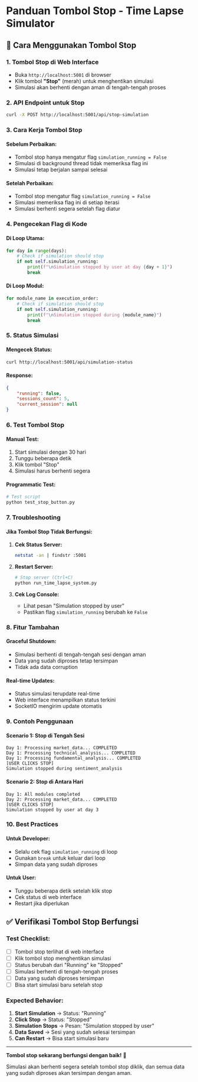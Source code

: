 # Panduan Tombol Stop - Time Lapse Simulator

## 🛑 Cara Menggunakan Tombol Stop

### 1. **Tombol Stop di Web Interface**
- Buka `http://localhost:5001` di browser
- Klik tombol **"Stop"** (merah) untuk menghentikan simulasi
- Simulasi akan berhenti dengan aman di tengah-tengah proses

### 2. **API Endpoint untuk Stop**
```bash
curl -X POST http://localhost:5001/api/stop-simulation
```

### 3. **Cara Kerja Tombol Stop**

#### **Sebelum Perbaikan:**
- Tombol stop hanya mengatur flag `simulation_running = False`
- Simulasi di background thread tidak memeriksa flag ini
- Simulasi tetap berjalan sampai selesai

#### **Setelah Perbaikan:**
- Tombol stop mengatur flag `simulation_running = False`
- Simulasi memeriksa flag ini di setiap iterasi
- Simulasi berhenti segera setelah flag diatur

### 4. **Pengecekan Flag di Kode**

#### **Di Loop Utama:**
```python
for day in range(days):
    # Check if simulation should stop
    if not self.simulation_running:
        print(f"\nSimulation stopped by user at day {day + 1}")
        break
```

#### **Di Loop Modul:**
```python
for module_name in execution_order:
    # Check if simulation should stop
    if not self.simulation_running:
        print(f"\nSimulation stopped during {module_name}")
        break
```

### 5. **Status Simulasi**

#### **Mengecek Status:**
```bash
curl http://localhost:5001/api/simulation-status
```

#### **Response:**
```json
{
    "running": false,
    "sessions_count": 5,
    "current_session": null
}
```

### 6. **Test Tombol Stop**

#### **Manual Test:**
1. Start simulasi dengan 30 hari
2. Tunggu beberapa detik
3. Klik tombol "Stop"
4. Simulasi harus berhenti segera

#### **Programmatic Test:**
```python
# Test script
python test_stop_button.py
```

### 7. **Troubleshooting**

#### **Jika Tombol Stop Tidak Berfungsi:**
1. **Cek Status Server:**
   ```bash
   netstat -an | findstr :5001
   ```

2. **Restart Server:**
   ```bash
   # Stop server (Ctrl+C)
   python run_time_lapse_system.py
   ```

3. **Cek Log Console:**
   - Lihat pesan "Simulation stopped by user"
   - Pastikan flag `simulation_running` berubah ke `False`

### 8. **Fitur Tambahan**

#### **Graceful Shutdown:**
- Simulasi berhenti di tengah-tengah sesi dengan aman
- Data yang sudah diproses tetap tersimpan
- Tidak ada data corruption

#### **Real-time Updates:**
- Status simulasi terupdate real-time
- Web interface menampilkan status terkini
- SocketIO mengirim update otomatis

### 9. **Contoh Penggunaan**

#### **Scenario 1: Stop di Tengah Sesi**
```
Day 1: Processing market_data... COMPLETED
Day 1: Processing technical_analysis... COMPLETED
Day 1: Processing fundamental_analysis... COMPLETED
[USER CLICKS STOP]
Simulation stopped during sentiment_analysis
```

#### **Scenario 2: Stop di Antara Hari**
```
Day 1: All modules completed
Day 2: Processing market_data... COMPLETED
[USER CLICKS STOP]
Simulation stopped by user at day 3
```

### 10. **Best Practices**

#### **Untuk Developer:**
- Selalu cek flag `simulation_running` di loop
- Gunakan `break` untuk keluar dari loop
- Simpan data yang sudah diproses

#### **Untuk User:**
- Tunggu beberapa detik setelah klik stop
- Cek status di web interface
- Restart jika diperlukan

## ✅ **Verifikasi Tombol Stop Berfungsi**

### **Test Checklist:**
- [ ] Tombol stop terlihat di web interface
- [ ] Klik tombol stop menghentikan simulasi
- [ ] Status berubah dari "Running" ke "Stopped"
- [ ] Simulasi berhenti di tengah-tengah proses
- [ ] Data yang sudah diproses tersimpan
- [ ] Bisa start simulasi baru setelah stop

### **Expected Behavior:**
1. **Start Simulation** → Status: "Running"
2. **Click Stop** → Status: "Stopped"
3. **Simulation Stops** → Pesan: "Simulation stopped by user"
4. **Data Saved** → Sesi yang sudah selesai tersimpan
5. **Can Restart** → Bisa start simulasi baru

---

**Tombol stop sekarang berfungsi dengan baik!** 🎉

Simulasi akan berhenti segera setelah tombol stop diklik, dan semua data yang sudah diproses akan tersimpan dengan aman.
